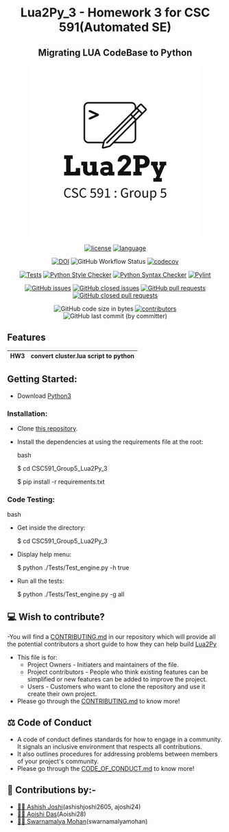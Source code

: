 
<div align="center"> 
  
# Lua2Py_3 - Homework 3 for CSC 591(Automated SE)
  
</div>

<div align="center"> 
  
## Migrating LUA CodeBase to Python

<p align="center">
  <img width="400" height="400" src="https://github.com/ashishjoshi2605/CSC591_Group5_Lua2Py_2/blob/main/etc/img/logo.png">
</p>

[![license](https://img.shields.io/github/license/swarnamalyamohan/CSC591_Group5_Lua2Py_3?style=plastic)](https://github.com/swarnamalyamohan/CSC591_Group5_Lua2Py_3/blob/main/LICENSE.md)
[![language](https://img.shields.io/github/languages/top/swarnamalyamohan/CSC591_Group5_Lua2Py_3)](https://github.com/swarnamalyamohan/CSC591_Group5_Lua2Py_3/search?l=python)<br/>

[![DOI](https://zenodo.org/badge/DOI/10.5281/zenodo.7587624.svg)](https://doi.org/10.5281/zenodo.7587624)
![GitHub Workflow Status](https://img.shields.io/github/actions/workflow/status/swarnamalyamohan/CSC591_Group5_Lua2Py_3/test.yml)
[![codecov](https://codecov.io/gh/swarnamalyamohan/CSC591_Group5_Lua2Py_3/branch/main/graph/badge.svg?token=qWGIYYV7tV)](https://codecov.io/gh/swarnamalyamohan/CSC591_Group5_Lua2Py_3)
  
[![Tests](https://github.com/swarnamalyamohan/CSC591_Group5_Lua2Py_3/actions/workflows/test.yml/badge.svg)](https://github.com/swarnamalyamohan/CSC591_Group5_Lua2Py_3/actions/workflows/test.yml)
[![Python Style Checker](https://github.com/swarnamalyamohan/CSC591_Group5_Lua2Py_3/actions/workflows/python_style_checker.yml/badge.svg)](https://github.com/swarnamalyamohan/CSC591_Group5_Lua2Py_3/actions/workflows/python_style_checker.yml)
[![Python Syntax Checker](https://github.com/swarnamalyamohan/CSC591_Group5_Lua2Py_3/actions/workflows/python_syntax_checker.yml/badge.svg)](https://github.com/swarnamalyamohan/CSC591_Group5_Lua2Py_3/actions/workflows/python_syntax_checker.yml)
[![Pylint](https://github.com/swarnamalyamohan/CSC591_Group5_Lua2Py_3/actions/workflows/pylint.yml/badge.svg)](https://github.com/swarnamalyamohan/CSC591_Group5_Lua2Py_3/actions/workflows/pylint.yml)

[![GitHub issues](https://img.shields.io/github/issues-raw/swarnamalyamohan/CSC591_Group5_Lua2Py_3?style=plastic)](https://github.com/swarnamalyamohan/CSC591_Group5_Lua2Py_3/issues)
[![GitHub closed issues](https://img.shields.io/github/issues-closed-raw/swarnamalyamohan/CSC591_Group5_Lua2Py_3?style=plastic)](https://github.com/swarnamalyamohan/CSC591_Group5_Lua2Py_3/issues?q=is%3Aissue+is%3Aclosed)
[![GitHub pull requests](https://img.shields.io/github/issues-pr-raw/swarnamalyamohan/CSC591_Group5_Lua2Py_3?style=plastic)](https://github.com/swarnamalyamohan/CSC591_Group5_Lua2Py_3/pulls)
[![GitHub closed pull requests](https://img.shields.io/github/issues-pr-closed-raw/swarnamalyamohan/CSC591_Group5_Lua2Py_3?style=plastic)](https://github.com/swarnamalyamohan/CSC591_Group5_Lua2Py_3/pulls?q=is%3Apr+is%3Aclosed)<br/>

![GitHub code size in bytes](https://img.shields.io/github/languages/code-size/swarnamalyamohan/CSC591_Group5_Lua2Py_3?style=plastic)
[![contributors](https://img.shields.io/github/contributors/swarnamalyamohan/CSC591_Group5_Lua2Py_3)](https://github.com/aswarnamalyamohan/CSC591_Group5_Lua2Py_3/graphs/contributors?style=plastic)
![GitHub last commit (by committer)](https://img.shields.io/github/last-commit/swarnamalyamohan/CSC591_Group5_Lua2Py_3?style=plastic)<br/>

</div>

##  Features
|HW3|convert cluster.lua script to python|
| ------------- |:-------------:|

## Getting Started:

- Download [Python3](https://www.python.org/downloads/) 

### Installation:
    
   

  - Clone [this repository](https://github.com/swarnamalyamohan/CSC591_Group5_Lua2Py_3).

  - Install the dependencies at using the requirements file at the root:
    
    bash
    
    $ cd CSC591_Group5_Lua2Py_3
    
    $ pip install -r requirements.txt
    

### Code Testing:
  bash     
  - Get inside the directory:
        
    $ cd CSC591_Group5_Lua2Py_3
    
  - Display help menu: 
  
    $ python ./Tests/Test_engine.py -h true
    
  - Run all the tests:
  
    $ python ./Tests/Test_engine.py -g all
    


## 💻 Wish to contribute?
-You will find a [CONTRIBUTING.md](https://github.com/swarnamalyamohan/CSC591_Group5_Lua2Py_3/blob/main/CONTRIBUTING.md) in our repository which will provide all the potential contributors a short guide to how they can help build [Lua2Py](https://github.com/swarnamalyamohan/CSC591_Group5_Lua2Py_3)
- This file is for:
  - Project Owners - Initiaters and maintainers of the file.
  - Project contributors - People who think existing features can be simplified or new features can be added to improve the project.
  - Users - Customers who want to clone the repository and use it create their own project.
- Please go through the [CONTRIBUTING.md](https://github.com/swarnamalyamohan/CSC591_Group5_Lua2Py_3/blob/main/CONTRIBUTING.md) to know more!

## ⚖️ Code of Conduct
- A code of conduct defines standards for how to engage in a community. It signals an inclusive environment that respects all contributions. 
- It also outlines procedures for addressing problems between members of your project's community.
- Please go through the [CODE_OF_CONDUCT.md](https://github.com/swarnamalyamohan/CSC591_Group5_Lua2Py_3/blob/main/CODE_OF_CONDUCT.md) to know more!




## 🤝 Contributions by:-
- [👨‍💻 Ashish Joshi](https://github.com/ashishjoshi2605)(ashishjoshi2605, ajoshi24)
- [👩‍💻 Aoishi Das](https://github.com/Aoishi28)(Aoishi28)
- [👩‍💻 Swarnamalya Mohan](https://github.com/swarnamalyamohan)(swarnamalyamohan)
